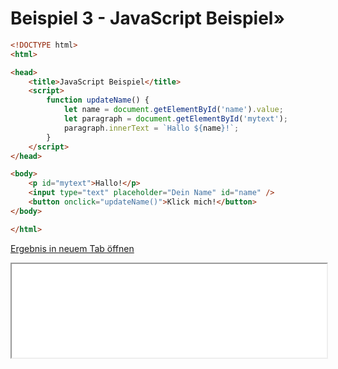 # Beispiel 3 - JavaScript Beispiel»

```html
<!DOCTYPE html>
<html>

<head>
	<title>JavaScript Beispiel</title>
	<script>
		function updateName() {
			let name = document.getElementById('name').value;
			let paragraph = document.getElementById('mytext');
			paragraph.innerText = `Hallo ${name}!`;
		}
	</script>
</head>

<body>
    <p id="mytext">Hallo!</p>
    <input type="text" placeholder="Dein Name" id="name" />
    <button onclick="updateName()">Klick mich!</button>
</body>

</html>
```

<a href="./03_javascript_result.html" target="_blank">Ergebnis in neuem Tab öffnen</a>

<iframe src="./03_javascript_result.html" width="100%"></iframe>
